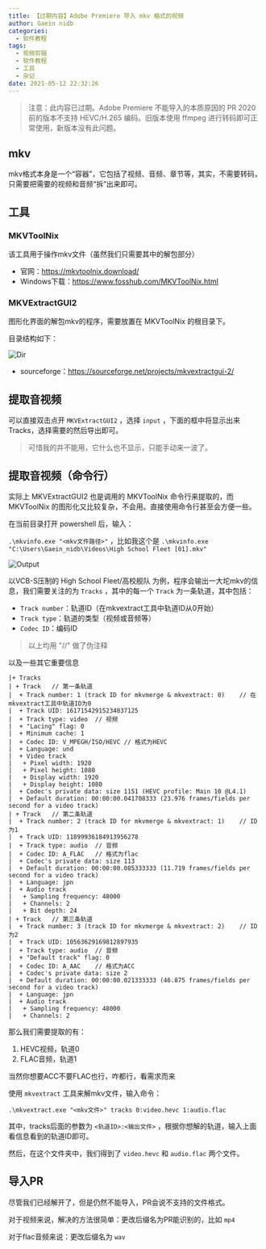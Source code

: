 ```yaml
---
title: 【过期内容】Adobe Premiere 导入 mkv 格式的视频
author: Gaein nidb
categories:
  - 软件教程
tags:
  - 视频剪辑
  - 软件教程
  - 工具
  - 杂记
date: 2021-05-12 22:32:26
---
```


> 注意：此内容已过期。Adobe Premiere 不能导入的本质原因的 PR 2020 前的版本不支持 HEVC/H.265 编码。旧版本使用 ffmpeg 进行转码即可正常使用，新版本没有此问题。

## mkv

mkv格式本身是一个“容器”，它包括了视频、音频、章节等，其实，不需要转码，只需要把需要的视频和音频“拆”出来即可。

## 工具

### MKVToolNix

该工具用于操作mkv文件（虽然我们只需要其中的解包部分）

* 官网：https://mkvtoolnix.download/
* Windows下载：https://www.fosshub.com/MKVToolNix.html

### MKVExtractGUI2

图形化界面的解包mkv的程序，需要放置在 MKVToolNix 的根目录下。

目录结构如下：

![Dir](https://img.cdn.gaein.cn/website_used/blog/AdobePr-import-mkv/01.webp)

* sourceforge：https://sourceforge.net/projects/mkvextractgui-2/

## 提取音视频

可以直接双击点开 `MKVExtractGUI2` ，选择 `input` ，下面的框中将显示出来 Tracks，选择需要的然后导出即可。

> 可惜我的并不能用，它什么也不显示，只能手动来一波了。

## 提取音视频（命令行）

实际上 MKVExtractGUI2 也是调用的 MKVToolNix 命令行来提取的，而 MKVToolNix 的图形化又比较复杂，不会用。直接使用命令行甚至会方便一些。

在当前目录打开 powershell 后，输入：

`.\mkvinfo.exe "<mkv文件路径>"` ，比如我这个是 `.\mkvinfo.exe "C:\Users\Gaein_nidb\Videos\High School Fleet [01].mkv"`

![Output](https://img.cdn.gaein.cn/website_used/blog/AdobePr-import-mkv/02.webp)

以VCB-S压制的 High School Fleet/高校舰队 为例，程序会输出一大坨mkv的信息，我们需要关注的为 `Tracks` ，其中的每一个 `Track` 为一条轨道，其中包括：

* `Track number`：轨道ID（在mkvextract工具中轨道ID从0开始）
* `Track type`：轨道的类型（视频或音频等）
* `Codec ID`：编码ID

> 以上均用 "//" 做了伪注释

以及一些其它重要信息

```
|+ Tracks
| + Track   // 第一条轨道
|  + Track number: 1 (track ID for mkvmerge & mkvextract: 0)    // 在mkvextract工具中轨道ID为0
|  + Track UID: 16171542915234837125
|  + Track type: video  // 视频
|  + "Lacing" flag: 0
|  + Minimum cache: 1
|  + Codec ID: V_MPEGH/ISO/HEVC // 格式为HEVC
|  + Language: und
|  + Video track
|   + Pixel width: 1920
|   + Pixel height: 1080
|   + Display width: 1920
|   + Display height: 1080
|  + Codec's private data: size 1151 (HEVC profile: Main 10 @L4.1)
|  + Default duration: 00:00:00.041708333 (23.976 frames/fields per second for a video track)
| + Track   // 第二条轨道
|  + Track number: 2 (track ID for mkvmerge & mkvextract: 1)    // ID为1
|  + Track UID: 11899936184913956278
|  + Track type: audio  // 音频
|  + Codec ID: A_FLAC   // 格式为flac
|  + Codec's private data: size 113
|  + Default duration: 00:00:00.085333333 (11.719 frames/fields per second for a video track)
|  + Language: jpn
|  + Audio track
|   + Sampling frequency: 48000
|   + Channels: 2
|   + Bit depth: 24
| + Track   // 第三条轨道
|  + Track number: 3 (track ID for mkvmerge & mkvextract: 2)    // ID为2
|  + Track UID: 10563629169812897935
|  + Track type: audio  // 音频
|  + "Default track" flag: 0
|  + Codec ID: A_AAC    // 格式为ACC
|  + Codec's private data: size 2
|  + Default duration: 00:00:00.021333333 (46.875 frames/fields per second for a video track)
|  + Language: jpn
|  + Audio track
|   + Sampling frequency: 48000
|   + Channels: 2
```

那么我们需要提取的有：

1. HEVC视频，轨道0
2. FLAC音频，轨道1

当然你想要ACC不要FLAC也行，咋都行，看需求而来

使用 `mkvextract` 工具来解mkv文件，输入命令：

`.\mkvextract.exe "<mkv文件>" tracks 0:video.hevc 1:audio.flac`

其中，tracks后面的参数为 `<轨道ID>:<输出文件>` ，根据你想解的轨道，输入上面看信息看到的轨道ID即可。

然后，在这个文件夹中，我们得到了 `video.hevc` 和 `audio.flac` 两个文件。

## 导入PR

尽管我们已经解开了，但是仍然不能导入，PR会说不支持的文件格式。

对于视频来说，解决的方法很简单：更改后缀名为PR能识别的，比如 `mp4`

对于flac音频来说：更改后缀名为 `wav`
